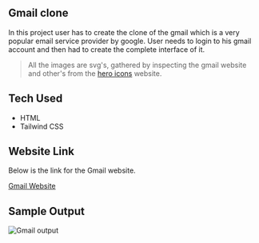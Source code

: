 ## Gmail clone

In this project user has to create the clone of the gmail which is a very popular email service provider by google. User needs to login to his gmail account and then had to create the complete interface of it.

> All the images are svg's, gathered by inspecting the gmail website and other's from the [hero icons](https://heroicons.com/) website.

## Tech Used

- HTML
- Tailwind CSS

## Website Link

Below is the link for the Gmail website.

[Gmail Website](https://mail.google.com/)

## Sample Output

![Gmail output](/tailwind/01%20Gmail%20Clone/output/gmailCloneOutput.png)
